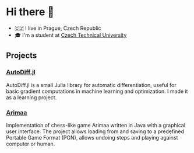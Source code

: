 # Hi there 👋

- 🇨🇿 I live in Prague, Czech Republic
- 🎓 I'm a student at [Czech Technical University](https://oi.fel.cvut.cz)

## Projects

### [AutoDiff.jl](https://github.com/vadim-mychko/AutoDiff.jl)

AutoDiff.jl is a small Julia library for automatic differentiation, useful for basic gradient computations in machine learning and optimization.
I made it as a learning project.

### [Arimaa](https://github.com/vadim-mychko/Arimaa)

Implementation of chess-like game Arimaa written in Java with a graphical user interface. The project allows loading from and saving to a predefined Portable Game Format (PGN), allows undoing steps and playing against computer or human.

